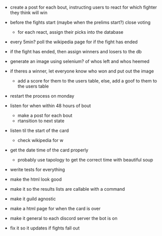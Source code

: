 - create a post for each bout, instructing users to react for which fighter they think will win
- before the fights start (maybe when the prelims start?) close voting
    - for each react, assign their picks into the database
- every 5min? poll the wikipedia page for if the fight has ended
- if the fight has ended, then assign winners and losers to the db
- generate an image using selenium? of whos left and whos heemed
- if theres a winner, let everyone know who won and put out the image
    - add a score for them to the users table, else, add a goof to them to the users table
- restart the process on monday

- listen for when within 48 hours of bout
    - make a post for each bout
    - rtansition to next state
- listen til the start of the card
    - check wikipedia for w

- get the date time of the card properly
    - probably use tapology to get the correct time with beautiful soup
- werite tests for everything
- make the html look good
- make it so the results lists are callable with a command
- make it guild agnostic
- make a html page for when the card is over

- make it general to each discord server the bot is on

- fix it so it updates if fights fall out
